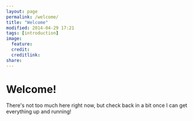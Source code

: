 ```yaml
---
layout: page
permalink: /welcome/
title: "Welcome"
modified: 2014-04-29 17:21
tags: [introduction]
image:
  feature: 
  credit: 
  creditlink: 
share: 
---
```


Welcome!
========

There's not too much here right now, but check back in a bit once I can get everything up and running!
